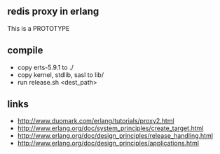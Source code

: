 redis proxy in erlang
---------------------

 This is a PROTOTYPE

compile
-------

 - copy erts-5.9.1 to ./
 - copy kernel, stdlib, sasl to lib/
 - run release.sh &lt;dest_path&gt;

links
-----

 - http://www.duomark.com/erlang/tutorials/proxy2.html
 - http://www.erlang.org/doc/system_principles/create_target.html
 - http://www.erlang.org/doc/design_principles/release_handling.html
 - http://www.erlang.org/doc/design_principles/applications.html
